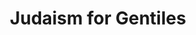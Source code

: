 ---
title: "Judaism for Gentiles"
description: "A series explaining Judaism to Gentiles, written in preparation for a series of lectures."
cover: "https://images.pexels.com/photos/4033935/pexels-photo-4033935.jpeg"
translationKey: judaism-for-gentiles
---